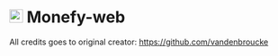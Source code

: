 <h1>
  <img src="https://vandenbroucke.github.io/monefy-web/img/favicon/android-icon-36x36.png" height="24"/> 
  <span>Monefy-web</span>
</h1>

All credits goes to original creator: https://github.com/vandenbroucke
